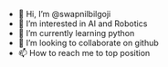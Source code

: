 - 👋 Hi, I’m @swapnilbilgoji
- 👀 I’m interested in AI and Robotics
- 🌱 I’m currently learning python
- 💞️ I’m looking to collaborate on github
- 📫 How to reach me to top position

<!---
swapnilbilgoji/swapnilbilgoji is a ✨ special ✨ repository because its `README.md` (this file) appears on your GitHub profile.
You can click the Preview link to take a look at your changes.
--->
